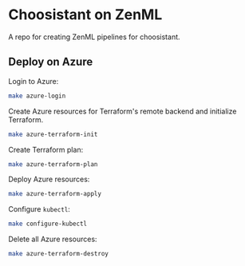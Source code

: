 # Choosistant on ZenML

A repo for creating ZenML pipelines for choosistant.

## Deploy on Azure

Login to Azure:

```bash
make azure-login
```

Create Azure resources for Terraform's remote backend and initialize Terraform.

```bash
make azure-terraform-init
```

Create Terraform plan:

```bash
make azure-terraform-plan
```

Deploy Azure resources:

```bash
make azure-terraform-apply
```

Configure `kubectl`:

```bash
make configure-kubectl
```

Delete all Azure resources:

```bash
make azure-terraform-destroy
```
